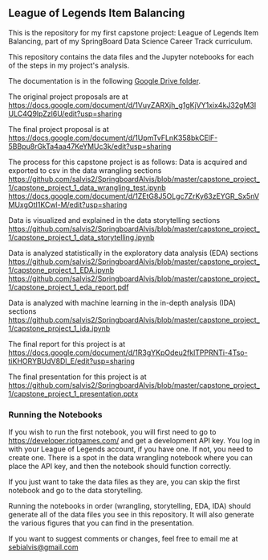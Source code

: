 ## League of Legends Item Balancing
This is the repository for my first capstone project: League of Legends Item Balancing, part of my SpringBoard Data Science Career Track curriculum.

This repository contains the data files and the Jupyter notebooks for each of the steps in my project's analysis.

The documentation is in the following <a href='https://drive.google.com/drive/u/0/folders/1txlu0tMy173O6N7p61SgwsUZjI-_ApZK'>Google Drive folder</a>.


The original project proposals are at
  https://docs.google.com/document/d/1VuyZARXjh_g1gKjVY1xix4kJ32gM3IULC4Q9lpZzl6U/edit?usp=sharing
  
The final project proposal is at
  https://docs.google.com/document/d/1UpmTvFLnK358bkCElF-5BBpu8rGkTa4aa47KeYMUc3k/edit?usp=sharing

The process for this capstone project is as follows:
Data is acquired and exported to csv in the data wrangling sections
  https://github.com/salvis2/SpringboardAlvis/blob/master/capstone_project_1/capstone_project_1_data_wrangling_test.ipynb
  https://docs.google.com/document/d/1ZEtG8J5OLgc7ZrKy63zEYGR_Sx5nVMUxgOtI1KCwl-M/edit?usp=sharing

Data is visualized and explained in the data storytelling sections
  https://github.com/salvis2/SpringboardAlvis/blob/master/capstone_project_1/capstone_project_1_data_storytelling.ipynb
  
Data is analyzed statistically in the exploratory data analysis (EDA) sections
  https://github.com/salvis2/SpringboardAlvis/blob/master/capstone_project_1/capstone_project_1_EDA.ipynb
  https://github.com/salvis2/SpringboardAlvis/blob/master/capstone_project_1/capstone_project_1_eda_report.pdf

Data is analyzed with machine learning in the in-depth analysis (IDA) sections
  https://github.com/salvis2/SpringboardAlvis/blob/master/capstone_project_1/capstone_project_1_ida.ipynb

The final report for this project is at 
  https://docs.google.com/document/d/1R3gYKpOdeu2fklTPPRNTi-4Tso-tiKHORYBUdV8Dl_E/edit?usp=sharing
  
The final presentation for this project is at
  https://github.com/salvis2/SpringboardAlvis/blob/master/capstone_project_1/capstone_project_1_presentation.pptx

### Running the Notebooks

If you wish to run the first notebook, you will first need to go to https://developer.riotgames.com/ and get a development API key. You log in with your League of Legends account, if you have one. If not, you need to create one. There is a spot in the data wrangling notebook where you can place the API key, and then the notebook should function correctly.

If you just want to take the data files as they are, you can skip the first notebook and go to the data storytelling.

Running the notebooks in order (wrangling, storytelling, EDA, IDA) should generate all of the data files you see in this repository. It will also generate the various figures that you can find in the presentation.

If you want to suggest comments or changes, feel free to email me at sebialvis@gmail.com
